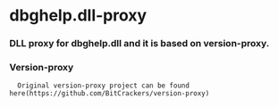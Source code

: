 # dbghelp.dll-proxy


   ### DLL proxy for dbghelp.dll and it is based on version-proxy.
   ### Version-proxy
      Original version-proxy project can be found here(https://github.com/BitCrackers/version-proxy)

